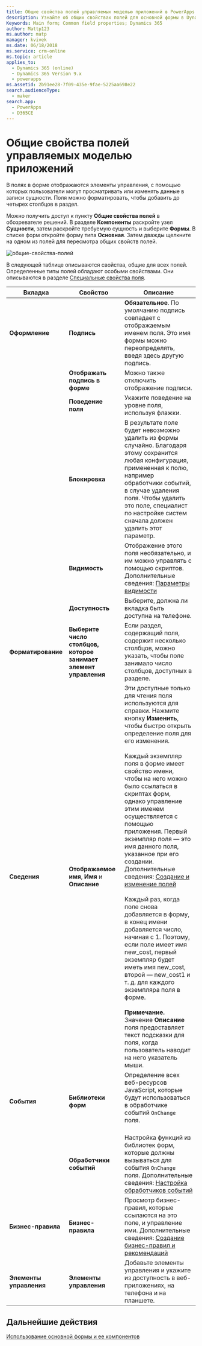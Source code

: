 ```yaml
---
title: Общие свойства полей управляемых моделью приложений в PowerApps | MicrosoftDocs
description: Узнайте об общих свойствах полей для основной формы в Dynamics 365 for Customer Engagement
Keywords: Main form; Common field properties; Dynamics 365
author: Mattp123
ms.author: matp
manager: kvivek
ms.date: 06/18/2018
ms.service: crm-online
ms.topic: article
applies_to:
  - Dynamics 365 (online)
  - Dynamics 365 Version 9.x
  - powerapps
ms.assetid: 2b91ee28-7f09-435e-9fae-5225aa698e22
search.audienceType:
  - maker
search.app:
  - PowerApps
  - D365CE
---
```

# <a name="model-driven-app-common-field-properties"></a>Общие свойства полей управляемых моделью приложений

 В полях в форме отображаются элементы управления, с помощью которых пользователи могут просматривать или изменять данные в записи сущности. Поля можно форматировать, чтобы добавить до четырех столбцов в раздел.  

Можно получить доступ к пункту **Общие свойства полей** в обозревателе решений. В разделе **Компоненты** раскройте узел **Сущности**, затем раскройте требуемую сущность и выберите **Формы**. В списке форм откройте форму типа **Основная**. Затем дважды щелкните на одном из полей для пересмотра общих свойств полей.

![общие-свойства-полей](media/common-field-properties.png)
  
В следующей таблице описываются свойства, общие для всех полей. Определенные типы полей обладают особыми свойствами. Они описываются в разделе [Специальные свойства поля](special-field-properties-legacy.md).  
  
|Вкладка|Свойство|Описание|  
|---------|--------------|-----------------|  
|**Оформление**|**Подпись**|**Обязательное**. По умолчанию подпись совпадает с отображаемым именем поля. Это имя формы можно переопределять, введя здесь другую подпись.|  
||**Отображать подпись в форме**|Можно также отключить отображение подписи.|  
||**Поведение поля**|Укажите поведение на уровне поля, используя флажки.|  
||**Блокировка**|В результате поле будет невозможно удалить из формы случайно. Благодаря этому сохранится любая конфигурация, примененная к полю, например обработчики событий, в случае удаления поля. Чтобы удалить это поле, специалист по настройке систем сначала должен удалить этот параметр.|  
||**Видимость**|Отображение этого поля необязательно, и им можно управлять с помощью скриптов. Дополнительные сведения: [Параметры видимости](visibility-options-legacy.md)|  
||**Доступность**|Выберите, должна ли вкладка быть доступна на телефоне.|
|**Форматирование**|**Выберите число столбцов, которое занимает элемент управления**|Если раздел, содержащий поля, содержит несколько столбцов, можно указать, чтобы поле занимало число столбцов, доступных в разделе.|  
|**Сведения**|**Отображаемое имя**, **Имя** и **Описание**|Эти доступные только для чтения поля используются для справки. Нажмите кнопку **Изменить**, чтобы быстро открыть определение поля для его изменения.<br /><br /> Каждый экземпляр поля в форме имеет свойство имени, чтобы на него можно было ссылаться в скриптах форм, однако управление этим именем осуществляется с помощью приложения. Первый экземпляр поля — это имя данного поля, указанное при его создании. Дополнительные сведения: [Создание и изменение полей](../common-data-service/create-edit-fields.md)<br /><br /> Каждый раз, когда поле снова добавляется в форму, в конец имени добавляется число, начиная с 1. Поэтому, если поле имеет имя new_cost, первый экземпляр будет иметь имя new_cost, второй — new_cost1 и т. д. для каждого экземпляра поля в форме.<br /><br />**Примечание.** Значение **Описание** поля предоставляет текст подсказки для поля, когда пользователь наводит на него указатель мыши.|  
|**События**|**Библиотеки форм**|Определение всех веб-ресурсов JavaScript, которые будут использоваться в обработчике событий `OnChange` поля.<br /><br />|  
||**Обработчики событий**|Настройка функций из библиотек форм, которые должны вызываться для события `OnChange` поля. Дополнительные сведения: [Настройка обработчиков событий](configure-event-handlers-legacy.md)|  
|**Бизнес-правила**|**Бизнес-правила**|Просмотр бизнес-правил, которые ссылаются на это поле, и управление ими. Дополнительные сведения: [Создание бизнес-правил и рекомендаций](create-business-rules-recommendations-apply-logic-form.md)|  
|**Элементы управления**|**Элементы управления**|Добавьте элементы управления и укажите из доступность в веб-приложениях, на телефона и на планшете.|  

## <a name="next-steps"></a>Дальнейшие действия

[Использование основной формы и ее компонентов](use-main-form-and-components.md)
